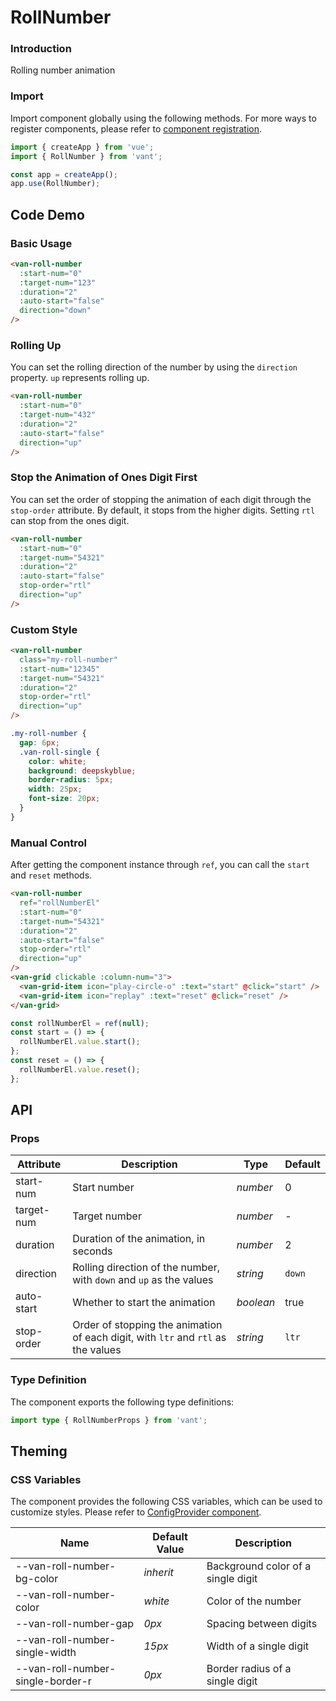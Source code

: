 # RollNumber

### Introduction

Rolling number animation

### Import

Import component globally using the following methods. For more ways to register components, please refer to [component registration](#/en-US/advanced-usage#component-registration).

```js
import { createApp } from 'vue';
import { RollNumber } from 'vant';

const app = createApp();
app.use(RollNumber);
```

## Code Demo

### Basic Usage

```html
<van-roll-number
  :start-num="0"
  :target-num="123"
  :duration="2"
  :auto-start="false"
  direction="down"
/>
```

### Rolling Up

You can set the rolling direction of the number by using the `direction` property. `up` represents rolling up.

```html
<van-roll-number
  :start-num="0"
  :target-num="432"
  :duration="2"
  :auto-start="false"
  direction="up"
/>
```

### Stop the Animation of Ones Digit First

You can set the order of stopping the animation of each digit through the `stop-order` attribute. By default, it stops from the higher digits. Setting `rtl` can stop from the ones digit.

```html
<van-roll-number
  :start-num="0"
  :target-num="54321"
  :duration="2"
  :auto-start="false"
  stop-order="rtl"
  direction="up"
/>
```

### Custom Style

```html
<van-roll-number
  class="my-roll-number"
  :start-num="12345"
  :target-num="54321"
  :duration="2"
  stop-order="rtl"
  direction="up"
/>
```

```css
.my-roll-number {
  gap: 6px;
  .van-roll-single {
    color: white;
    background: deepskyblue;
    border-radius: 5px;
    width: 25px;
    font-size: 20px;
  }
}
```

### Manual Control

After getting the component instance through `ref`, you can call the `start` and `reset` methods.

```html
<van-roll-number
  ref="rollNumberEl"
  :start-num="0"
  :target-num="54321"
  :duration="2"
  :auto-start="false"
  stop-order="rtl"
  direction="up"
/>
<van-grid clickable :column-num="3">
  <van-grid-item icon="play-circle-o" :text="start" @click="start" />
  <van-grid-item icon="replay" :text="reset" @click="reset" />
</van-grid>
```

```javascript
const rollNumberEl = ref(null);
const start = () => {
  rollNumberEl.value.start();
};
const reset = () => {
  rollNumberEl.value.reset();
};
```

## API

### Props

| Attribute | Description | Type | Default |
| --- | --- | --- | --- |
| start-num | Start number | _number_ | 0 |
| target-num | Target number | _number_ | - |
| duration | Duration of the animation, in seconds | _number_ | 2 |
| direction | Rolling direction of the number, with `down` and `up` as the values | _string_ | `down` |
| auto-start | Whether to start the animation | _boolean_ | true |
| stop-order | Order of stopping the animation of each digit, with `ltr` and `rtl` as the values | _string_ | `ltr` |

### Type Definition

The component exports the following type definitions:

```ts
import type { RollNumberProps } from 'vant';
```

## Theming

### CSS Variables

The component provides the following CSS variables, which can be used to customize styles. Please refer to [ConfigProvider component](#/en-US/config-provider).

| Name | Default Value | Description |
| --- | --- | --- |
| --van-roll-number-bg-color | _inherit_ | Background color of a single digit |
| --van-roll-number-color | _white_ | Color of the number |
| --van-roll-number-gap | _0px_ | Spacing between digits |
| --van-roll-number-single-width | _15px_ | Width of a single digit |
| --van-roll-number-single-border-r | _0px_ | Border radius of a single digit |
